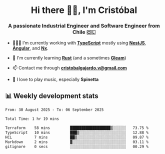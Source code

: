 <h1 align="center">Hi there ✌🏻, I'm Cristóbal</h1>
<h3 align="center">A passionate Industrial Engineer and Software Engineer from Chile 🇨🇱</h3>

- 🧑🏻‍💻 I’m currently working with **[TypeScript](https://www.typescriptlang.org)** mostly using **[NestJS](https://nestjs.com)**, **[Angular](https://angular.io)**, and **[Nx](https://nx.dev)**.

- 🌱 I'm currently learning **[Rust](https://www.rust-lang.org)** (and a sometimes **[Gleam](https://gleam.run/)**)

- 📫 Contact me through **cristobalgajardo.v@gmail.com**

- 🎸 I love to play music, especially **Spinetta**

## 📊 Weekly development stats

<!--START_SECTION:waka-->

```txt
From: 30 August 2025 - To: 06 September 2025

Total Time: 1 hr 19 mins

Terraform    58 mins         ██████████████████▒░░░░░░   73.75 %
TypeScript   10 mins         ███▒░░░░░░░░░░░░░░░░░░░░░   12.88 %
HCL          7 mins          ██▒░░░░░░░░░░░░░░░░░░░░░░   09.87 %
Markdown     2 mins          ▓░░░░░░░░░░░░░░░░░░░░░░░░   03.11 %
gitignore    0 secs          ░░░░░░░░░░░░░░░░░░░░░░░░░   00.29 %
```

<!--END_SECTION:waka-->
